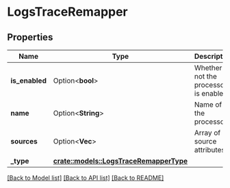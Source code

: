 # LogsTraceRemapper

## Properties

Name | Type | Description | Notes
------------ | ------------- | ------------- | -------------
**is_enabled** | Option<**bool**> | Whether or not the processor is enabled. | [optional][default to false]
**name** | Option<**String**> | Name of the processor. | [optional]
**sources** | Option<**Vec<String>**> | Array of source attributes. | [optional][default to ["dd.trace_id"]]
**_type** | [**crate::models::LogsTraceRemapperType**](LogsTraceRemapperType.md) |  | 

[[Back to Model list]](../README.md#documentation-for-models) [[Back to API list]](../README.md#documentation-for-api-endpoints) [[Back to README]](../README.md)


